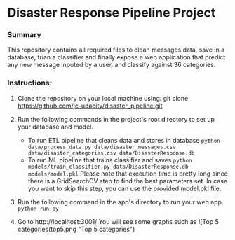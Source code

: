 # Disaster Response Pipeline Project
### Summary
This repository contains all required files to clean messages data, save in a database, trian a classifier and finally expose a web application that predict any new message inputed by a user, and classify against 36 categories.


### Instructions:
1. Clone the repository on your local machine using:
    git clone https://github.com/jc-udacity/disaster_pipeline.git
 
2. Run the following commands in the project's root directory to set up your database and model.
    - To run ETL pipeline that cleans data and stores in database
        `python data/process_data.py data/disaster_messages.csv data/disaster_categories.csv data/DisasterResponse.db`
    - To run ML pipeline that trains classifier and saves
        `python models/train_classifier.py data/DisasterResponse.db models/model.pkl`
        Please note that execution time is pretty long since there is a GridSearchCV step to find the best parameters set.
        In case you want to skip this step, you can use the provided model.pkl file.

2. Run the following command in the app's directory to run your web app.
    `python run.py`

3. Go to http://localhost:3001/
    You will see some graphs such as 
    ![Top 5 categories(top5.png "Top 5 categories")
